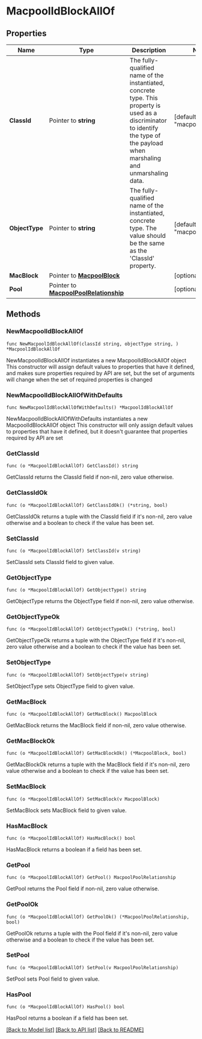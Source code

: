 # MacpoolIdBlockAllOf

## Properties

Name | Type | Description | Notes
------------ | ------------- | ------------- | -------------
**ClassId** | Pointer to **string** | The fully-qualified name of the instantiated, concrete type. This property is used as a discriminator to identify the type of the payload when marshaling and unmarshaling data. | [default to "macpool.IdBlock"]
**ObjectType** | Pointer to **string** | The fully-qualified name of the instantiated, concrete type. The value should be the same as the &#39;ClassId&#39; property. | [default to "macpool.IdBlock"]
**MacBlock** | Pointer to [**MacpoolBlock**](MacpoolBlock.md) |  | [optional] 
**Pool** | Pointer to [**MacpoolPoolRelationship**](MacpoolPoolRelationship.md) |  | [optional] 

## Methods

### NewMacpoolIdBlockAllOf

`func NewMacpoolIdBlockAllOf(classId string, objectType string, ) *MacpoolIdBlockAllOf`

NewMacpoolIdBlockAllOf instantiates a new MacpoolIdBlockAllOf object
This constructor will assign default values to properties that have it defined,
and makes sure properties required by API are set, but the set of arguments
will change when the set of required properties is changed

### NewMacpoolIdBlockAllOfWithDefaults

`func NewMacpoolIdBlockAllOfWithDefaults() *MacpoolIdBlockAllOf`

NewMacpoolIdBlockAllOfWithDefaults instantiates a new MacpoolIdBlockAllOf object
This constructor will only assign default values to properties that have it defined,
but it doesn't guarantee that properties required by API are set

### GetClassId

`func (o *MacpoolIdBlockAllOf) GetClassId() string`

GetClassId returns the ClassId field if non-nil, zero value otherwise.

### GetClassIdOk

`func (o *MacpoolIdBlockAllOf) GetClassIdOk() (*string, bool)`

GetClassIdOk returns a tuple with the ClassId field if it's non-nil, zero value otherwise
and a boolean to check if the value has been set.

### SetClassId

`func (o *MacpoolIdBlockAllOf) SetClassId(v string)`

SetClassId sets ClassId field to given value.


### GetObjectType

`func (o *MacpoolIdBlockAllOf) GetObjectType() string`

GetObjectType returns the ObjectType field if non-nil, zero value otherwise.

### GetObjectTypeOk

`func (o *MacpoolIdBlockAllOf) GetObjectTypeOk() (*string, bool)`

GetObjectTypeOk returns a tuple with the ObjectType field if it's non-nil, zero value otherwise
and a boolean to check if the value has been set.

### SetObjectType

`func (o *MacpoolIdBlockAllOf) SetObjectType(v string)`

SetObjectType sets ObjectType field to given value.


### GetMacBlock

`func (o *MacpoolIdBlockAllOf) GetMacBlock() MacpoolBlock`

GetMacBlock returns the MacBlock field if non-nil, zero value otherwise.

### GetMacBlockOk

`func (o *MacpoolIdBlockAllOf) GetMacBlockOk() (*MacpoolBlock, bool)`

GetMacBlockOk returns a tuple with the MacBlock field if it's non-nil, zero value otherwise
and a boolean to check if the value has been set.

### SetMacBlock

`func (o *MacpoolIdBlockAllOf) SetMacBlock(v MacpoolBlock)`

SetMacBlock sets MacBlock field to given value.

### HasMacBlock

`func (o *MacpoolIdBlockAllOf) HasMacBlock() bool`

HasMacBlock returns a boolean if a field has been set.

### GetPool

`func (o *MacpoolIdBlockAllOf) GetPool() MacpoolPoolRelationship`

GetPool returns the Pool field if non-nil, zero value otherwise.

### GetPoolOk

`func (o *MacpoolIdBlockAllOf) GetPoolOk() (*MacpoolPoolRelationship, bool)`

GetPoolOk returns a tuple with the Pool field if it's non-nil, zero value otherwise
and a boolean to check if the value has been set.

### SetPool

`func (o *MacpoolIdBlockAllOf) SetPool(v MacpoolPoolRelationship)`

SetPool sets Pool field to given value.

### HasPool

`func (o *MacpoolIdBlockAllOf) HasPool() bool`

HasPool returns a boolean if a field has been set.


[[Back to Model list]](../README.md#documentation-for-models) [[Back to API list]](../README.md#documentation-for-api-endpoints) [[Back to README]](../README.md)


